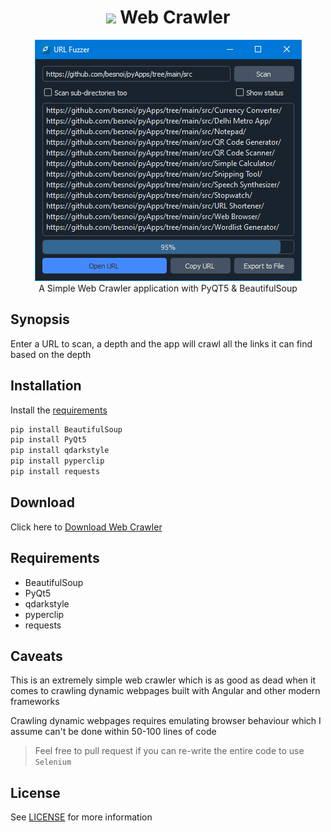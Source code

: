 
<h1 align='center'> <img width=32 src='crawler.ico'> Web Crawler</h1>
<p align='center'>
    <img src='../../_img/url_fuzzer.PNG'><br>
    A Simple Web Crawler application with PyQT5 & BeautifulSoup
</p>

## Synopsis

Enter a URL to scan, a depth and the app will crawl all the links it can find based on the depth  

## Installation

Install the [requirements](#requirements)
```bash
pip install BeautifulSoup
pip install PyQt5
pip install qdarkstyle
pip install pyperclip
pip install requests
```

## Download

Click here to [Download Web Crawler](https://downgit.github.io/#/home?url=https://github.com/besnoi/pyapps/tree/main/src/Web%20Crawler)

## Requirements
- BeautifulSoup
- PyQt5
- qdarkstyle
- pyperclip
- requests

## Caveats

This is an extremely simple web crawler which is as good as dead when it comes to crawling dynamic webpages built with Angular and other modern frameworks

Crawling dynamic webpages requires emulating browser behaviour which I assume can't be done within 50-100 lines of code

> Feel free to pull request if you can re-write the entire code to use `Selenium` 

## License

See [LICENSE](https://github.com/besnoi/pyApps/blob/main/LICENSE) for more information
